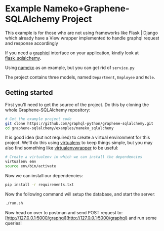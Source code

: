 Example Nameko+Graphene-SQLAlchemy Project
================================

This example is for those who are not using frameworks like Flask | Django which already have a View wrapper implemented to handle graphql request and response accordingly

If you need a [graphiql](https://github.com/graphql/graphiql) interface on your application, kindly look at [flask_sqlalchemy](../flask_sqlalchemy).

Using [nameko](https://github.com/nameko/nameko) as an example, but you can get rid of `service.py`

The project contains three models, named `Department`, `Employee` and `Role`.

Getting started
---------------

First you'll need to get the source of the project. Do this by cloning the
whole Graphene-SQLAlchemy repository:

```bash
# Get the example project code
git clone https://github.com/graphql-python/graphene-sqlalchemy.git
cd graphene-sqlalchemy/examples/nameko_sqlalchemy
```

It is good idea (but not required) to create a virtual environment
for this project. We'll do this using
[virtualenv](http://docs.python-guide.org/en/latest/dev/virtualenvs/)
to keep things simple,
but you may also find something like
[virtualenvwrapper](https://virtualenvwrapper.readthedocs.org/en/latest/)
to be useful:

```bash
# Create a virtualenv in which we can install the dependencies
virtualenv env
source env/bin/activate
```

Now we can install our dependencies:

```bash
pip install -r requirements.txt
```

Now the following command will setup the database, and start the server:

```bash
./run.sh
```

Now head on over to postman and send POST request to:
[http://127.0.0.1:5000/graphql](http://127.0.0.1:5000/graphql)
and run some queries!
